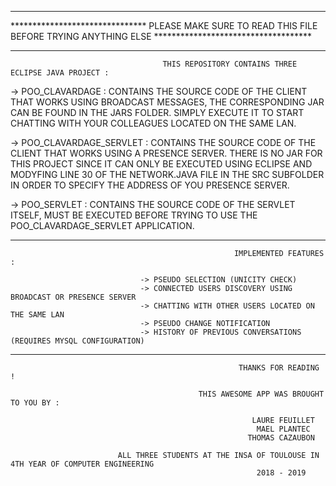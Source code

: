***********************************************************************************************************************************
******************************* PLEASE MAKE SURE TO READ THIS FILE BEFORE TRYING ANYTHING ELSE ************************************
***********************************************************************************************************************************

                                      THIS REPOSITORY CONTAINS THREE ECLIPSE JAVA PROJECT :                                

  -> POO_CLAVARDAGE : CONTAINS THE SOURCE CODE OF THE CLIENT THAT WORKS USING BROADCAST MESSAGES, THE CORRESPONDING JAR CAN BE
                      FOUND IN THE JARS FOLDER. SIMPLY EXECUTE IT TO START CHATTING WITH YOUR COLLEAGUES LOCATED ON THE SAME
                      LAN.
                      
  -> POO_CLAVARDAGE_SERVLET : CONTAINS THE SOURCE CODE OF THE CLIENT THAT WORKS USING A PRESENCE SERVER. THERE IS NO JAR FOR THIS
                              PROJECT SINCE IT CAN ONLY BE EXECUTED USING ECLIPSE AND MODYFING LINE 30 OF THE NETWORK.JAVA FILE IN
                              THE SRC SUBFOLDER IN ORDER TO SPECIFY THE ADDRESS OF YOU PRESENCE SERVER.
                              
  -> POO_SERVLET : CONTAINS THE SOURCE CODE OF THE SERVLET ITSELF, MUST BE EXECUTED BEFORE TRYING TO USE THE POO_CLAVARDAGE_SERVLET
                   APPLICATION.
                   
***********************************************************************************************************************************
              
                                                      IMPLEMENTED FEATURES :  
                                                      
                                 -> PSEUDO SELECTION (UNICITY CHECK)
                                 -> CONNECTED USERS DISCOVERY USING BROADCAST OR PRESENCE SERVER
                                 -> CHATTING WITH OTHER USERS LOCATED ON THE SAME LAN
                                 -> PSEUDO CHANGE NOTIFICATION
                                 -> HISTORY OF PREVIOUS CONVERSATIONS (REQUIRES MYSQL CONFIGURATION)
                               
***********************************************************************************************************************************

                                                       THANKS FOR READING !
                                                       
                                              THIS AWESOME APP WAS BROUGHT TO YOU BY :
                                              
                                                          LAURE FEUILLET
                                                           MAEL PLANTEC
                                                         THOMAS CAZAUBON
                                                         
                            ALL THREE STUDENTS AT THE INSA OF TOULOUSE IN 4TH YEAR OF COMPUTER ENGINEERING
                                                           2018 - 2019
